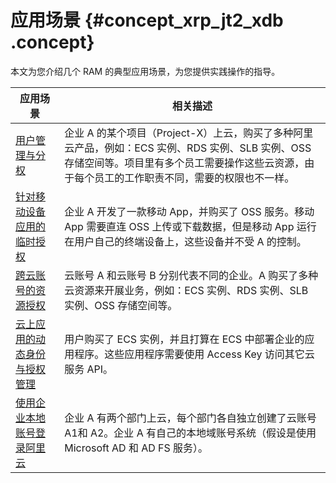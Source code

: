# 应用场景 {#concept_xrp_jt2_xdb .concept}

本文为您介绍几个 RAM 的典型应用场景，为您提供实践操作的指导。

|应用场景|相关描述|
|----|----|
|[用户管理与分权](../../../../intl.zh-CN/用户指南/典型场景/用户管理与分权.md#)|企业 A 的某个项目（Project-X）上云，购买了多种阿里云产品，例如：ECS 实例、RDS 实例、SLB 实例、OSS 存储空间等。项目里有多个员工需要操作这些云资源，由于每个员工的工作职责不同，需要的权限也不一样。|
|[针对移动设备应用的临时授权](../../../../intl.zh-CN/用户指南/典型场景/针对移动设备应用的临时授权.md#)|企业 A 开发了一款移动 App，并购买了 OSS 服务。移动 App 需要直连 OSS 上传或下载数据，但是移动 App 运行在用户自己的终端设备上，这些设备并不受 A 的控制。|
|[跨云账号的资源授权](../../../../intl.zh-CN/用户指南/典型场景/跨云账号的资源授权.md#)|云账号 A 和云账号 B 分别代表不同的企业。A 购买了多种云资源来开展业务，例如：ECS 实例、RDS 实例、SLB 实例、OSS 存储空间等。|
|[云上应用的动态身份与授权管理](../../../../intl.zh-CN/用户指南/典型场景/云上应用的动态身份与授权管理.md#)|用户购买了 ECS 实例，并且打算在 ECS 中部署企业的应用程序。这些应用程序需要使用 Access Key 访问其它云服务 API。|
|[使用企业本地账号登录阿里云](../../../../intl.zh-CN/用户指南/典型场景/使用企业本地账号登录阿里云.md#)|企业 A 有两个部门上云，每个部门各自独立创建了云账号 A1和 A2。企业 A 有自己的本地域账号系统（假设是使用 Microsoft AD 和 AD FS 服务）。|

